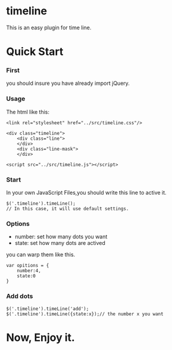 # timeline
This is an easy plugin for time line.
# Quick Start
### First
 you should insure you have already import jQuery.
### Usage
The html like this:
```
<link rel="stylesheet" href="../src/timeline.css"/>

<div class="timeline">
    <div class="line">
    </div>
    <div class="line-mask">
    </div>
	
<script src="../src/timeline.js"></script>
```
### Start
In your own JavaScript Files,you should write this line to active it.
```
$('.timeline').timeLine();
// In this case, it will use default settings.
```
### Options
* number: set how many dots you want
* state: set how many dots are actived

you can warp them like this.
```
var opitions = {
	number:4,
	state:0
}
```
### Add dots
```
$('.timeline').timeLine('add');
$('.timeline').timeLine({state:x});// the number x you want
```
# Now, Enjoy it.
